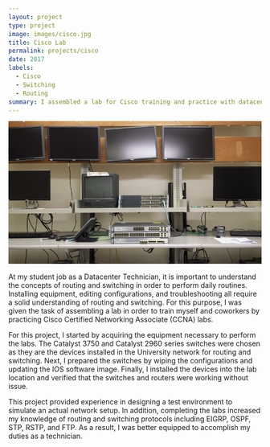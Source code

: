 ```yaml
---
layout: project
type: project
image: images/cisco.jpg
title: Cisco Lab
permalink: projects/cisco
date: 2017
labels:
  - Cisco
  - Switching
  - Routing
summary: I assembled a lab for Cisco training and practice with datacenter devices.
---
```


<img class="ui medium right floated rounded image" src="../images/cisco-lab.jpg">


At my student job as a Datacenter Technician, it is important to understand the concepts of routing and switching in order to perform daily routines. Installing equipment, editing configurations, and troubleshooting all require a solid understanding of routing and switching. For this purpose, I was given the task of assembling a lab in order to train myself and coworkers by practicing Cisco Certified Networking Associate (CCNA) labs.

For this project, I started by acquiring the equipment necessary to perform the labs. The Catalyst 3750 and Catalyst 2960 series switches were chosen as they are the devices installed in the University network for routing and switching. Next, I prepared the switches by wiping the configurations and updating the IOS software image. Finally, I installed the devices into the lab location and verified that the switches and routers were working without issue.

This project provided experience in designing a test environment to simulate an actual network setup. In addition, completing the labs increased my knowledge of routing and switching protocols including EIGRP, OSPF, STP, RSTP, and FTP. As a result, I was better equipped to accomplish my duties as a technician.
